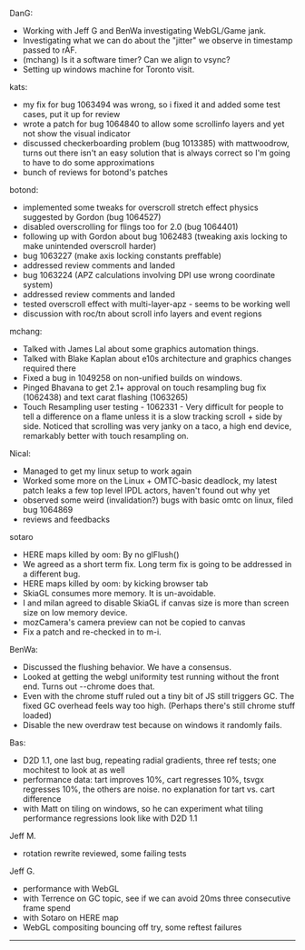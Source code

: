 DanG:
* Working with Jeff G and BenWa investigating WebGL/Game jank.
* Investigating what we can do about the "jitter" we observe in timestamp passed to rAF.
* (mchang) Is it a software timer? Can we align to vsync?
* Setting up windows machine for Toronto visit.

kats:
* my fix for bug 1063494 was wrong, so i fixed it and added some test cases, put it up for review
* wrote a patch for bug 1064840 to allow some scrollinfo layers and yet not show the visual indicator
* discussed checkerboarding problem (bug 1013385) with mattwoodrow, turns out there isn't an easy solution that is always correct so I'm going to have to do some approximations
* bunch of reviews for botond's patches



botond:
* implemented some tweaks for overscroll stretch effect physics suggested by Gordon (bug 1064527)
* disabled overscrolling for flings too for 2.0 (bug 1064401)
* following up with Gordon about bug 1062483 (tweaking axis locking to make unintended overscroll harder)
* bug 1063227 (make axis locking constants preffable)
* addressed review comments and landed
* bug 1063224 (APZ calculations involving DPI use wrong coordinate system)
* addressed review comments and landed
* tested overscroll effect with multi-layer-apz - seems to be working well
* discussion with roc/tn about scroll info layers and event regions

mchang:
* Talked with James Lal about some graphics automation things.
* Talked with Blake Kaplan about e10s architecture and graphics changes required there
* Fixed a bug in 1049258 on non-unified builds on windows.
* Pinged Bhavana to get 2.1+ approval on touch resampling bug fix (1062438) and text carat flashing (1063265)
* Touch Resampling user testing - 1062331 - Very difficult for people to tell a difference on a flame unless it is a slow tracking scroll + side by side. Noticed that scrolling was very janky on a taco, a high end device, remarkably better with touch resampling on.

Nical:
* Managed to get my linux setup to work again
* Worked some more on the Linux + OMTC-basic deadlock, my latest patch leaks a few top level IPDL actors, haven't found out why yet
* observed some weird (invalidation?) bugs with basic omtc on linux, filed bug 1064869
* reviews and feedbacks

sotaro
* HERE maps killed by oom: By no glFlush()
* We agreed as a short term fix. Long term fix is going to be addressed in a different bug.
* HERE maps killed by oom: by kicking browser tab
* SkiaGL consumes more memory. It is un-avoidable.
* I and milan agreed to disable SkiaGL if canvas size is more than screen size on low memory device.
* mozCamera's camera preview can not be copied to canvas
* Fix a patch and re-checked in to m-i.

BenWa:
* Discussed the flushing behavior. We have a consensus.
* Looked at getting the webgl uniformity test running without the front end. Turns out --chrome <html> does that.
* Even with the chrome stuff ruled out a tiny bit of JS still triggers GC. The fixed GC overhead feels way too high. (Perhaps there's still chrome stuff loaded)
* Disable the new overdraw test because on windows it randomly fails.

Bas:
* D2D 1.1, one last bug, repeating radial gradients, three ref tests; one mochitest to look at as well
* performance data: tart improves 10%, cart regresses 10%, tsvgx regresses 10%, the others are noise.  no explanation for tart vs. cart difference
* with Matt on tiling on windows, so he can experiment what tiling performance regressions look like with D2D 1.1

Jeff M.
* rotation rewrite reviewed, some failing tests

Jeff G.
* performance with WebGL
* with Terrence on GC topic, see if we can avoid 20ms three consecutive frame spend
* with Sotaro on HERE map
* WebGL compositing bouncing off try, some reftest failures

________________


